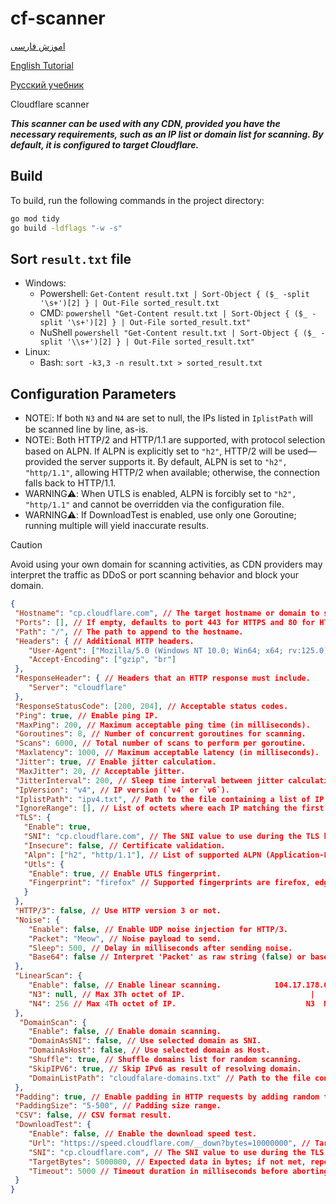 # cf-scanner

[اموزش فارسی](/tutorial/FA.md)

[English Tutorial](/tutorial/EN.md)

[Русский учебник](/tutorial/RU.md)

Cloudflare scanner

***This scanner can be used with any CDN, provided you have the necessary requirements, such as an IP list or domain list for scanning. By default, it is configured to target Cloudflare.***

## Build

To build, run the following commands in the project directory:

```sh
go mod tidy
go build -ldflags "-w -s"
```

## Sort `result.txt` file

- Windows:
  - Powershell: `Get-Content result.txt | Sort-Object { ($_ -split '\s+')[2] } | Out-File sorted_result.txt`
  - CMD: `powershell "Get-Content result.txt | Sort-Object { ($_ -split '\s+')[2] } | Out-File sorted_result.txt"`
  - NuShell `powershell "Get-Content result.txt | Sort-Object { ($_ -split '\\s+')[2] } | Out-File sorted_result.txt"`
- Linux:
  - Bash: `sort -k3,3 -n result.txt > sorted_result.txt`

## Configuration Parameters

- NOTE❕: If both `N3` and `N4` are set to null, the IPs listed in `IplistPath` will be scanned line by line, as-is.
- NOTE❕: Both HTTP/2 and HTTP/1.1 are supported, with protocol selection based on ALPN. If ALPN is explicitly set to `"h2"`, HTTP/2 will be used—provided the server supports it. By default, ALPN is set to `"h2", "http/1.1"`, allowing HTTP/2 when available; otherwise, the connection falls back to HTTP/1.1.
- WARNING⚠️: When UTLS is enabled, ALPN is forcibly set to `"h2", "http/1.1"` and cannot be overridden via the configuration file.
- WARNING⚠️: If DownloadTest is enabled, use only one Goroutine; running multiple will yield inaccurate results.

> [!CAUTION]
> Avoid using your own domain for scanning activities, as CDN providers may interpret the traffic as DDoS or port scanning behavior and block your domain.

```json
{
 "Hostname": "cp.cloudflare.com", // The target hostname or domain to scan.
 "Ports": [], // If empty, defaults to port 443 for HTTPS and 80 for HTTP.
 "Path": "/", // The path to append to the hostname.
 "Headers": { // Additional HTTP headers.
    "User-Agent": ["Mozilla/5.0 (Windows NT 10.0; Win64; x64; rv:125.0)"],
    "Accept-Encoding": ["gzip", "br"]
 },
 "ResponseHeader": { // Headers that an HTTP response must include.
    "Server": "cloudflare"
 },
 "ResponseStatusCode": [200, 204], // Acceptable status codes.
 "Ping": true, // Enable ping IP.
 "MaxPing": 200, // Maximum acceptable ping time (in milliseconds).
 "Goroutines": 8, // Number of concurrent goroutines for scanning.
 "Scans": 6000, // Total number of scans to perform per goroutine.
 "Maxlatency": 1000, // Maximum acceptable latency (in milliseconds).
 "Jitter": true, // Enable jitter calculation.
 "MaxJitter": 20, // Acceptable jitter.
 "JitterInterval": 200, // Sleep time interval between jitter calculations (in milliseconds).
 "IpVersion": "v4", // IP version (`v4` or `v6`).
 "IplistPath": "ipv4.txt", // Path to the file containing a list of IP addresses (e.g., `ipv4.txt`).
 "IgnoreRange": [], // List of octets where each IP matching the first octet will be ignored. (e.g., `["172", "104"]`).
 "TLS": {
   "Enable": true,
   "SNI": "cp.cloudflare.com", // The SNI value to use during the TLS handshake.
   "Insecure": false, // Certificate validation.
   "Alpn": ["h2", "http/1.1"], // List of supported ALPN (Application-Layer Protocol Negotiation) protocols.
   "Utls": {
    "Enable": true, // Enable UTLS fingerprint.
    "Fingerprint": "firefox" // Supported fingerprints are firefox, edge, chrome, 360 and ios.
   }
 },
 "HTTP/3": false, // Use HTTP version 3 or not.
 "Noise": {
    "Enable": false, // Enable UDP noise injection for HTTP/3.
    "Packet": "Meow", // Noise payload to send.
    "Sleep": 500, // Delay in milliseconds after sending noise.
    "Base64": false // Interpret 'Packet' as raw string (false) or base64-encoded bytes (true).
 },
 "LinearScan": {
    "Enable": false, // Enable linear scanning.            104.17.178.0
    "N3": null, // Max 3Th octet of IP.                            |  |
    "N4": 256 // Max 4Th octet of IP.                             N3  N4
 },
  "DomainScan": {
    "Enable": false, // Enable domain scanning.
    "DomainAsSNI": false, // Use selected domain as SNI.
    "DomainAsHost": false, // Use selected domain as Host.
    "Shuffle": true, // Shuffle domains list for random scanning.
    "SkipIPV6": true, // Skip IPv6 as result of resolving domain.
    "DomainListPath": "cloudfalare-domains.txt" // Path to the file containing a list of domains
 },
 "Padding": true, // Enable padding in HTTP requests by adding random text as cookies. This helps eliminate fixed-size requests, enhancing security and privacy.
 "PaddingSize": "5-500", // Padding size range.
 "CSV": false, // CSV format result.
 "DownloadTest": {
    "Enable": false, // Enable the download speed test.
    "Url": "https://speed.cloudflare.com/__down?bytes=10000000", // Target URL for download.
    "SNI": "cp.cloudflare.com", // The SNI value to use during the TLS handshake for DownloadTest.
    "TargetBytes": 5000000, // Expected data in bytes; if not met, report as JAMMED.
    "Timeout": 5000 // Timeout duration in milliseconds before aborting the download.
 }
}
```
